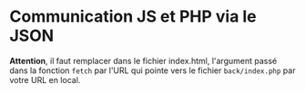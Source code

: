 # Communication JS et PHP via le JSON

**Attention**, il faut remplacer dans le fichier index.html, l'argument passé dans la fonction `fetch` par l'URL qui pointe vers le fichier `back/index.php` par votre URL en local.